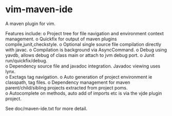 vim-maven-ide
=============

A maven plugin for vim.

Features include:
o Project tree for file navigation and environment context management.
o Quickfix for output of maven plugins compile,junit,checkstyle. 
o Optional single source file compilation directly with javac.
o Compilation is background via AsyncCommand.
o Debug using yavdb, allows debug of class main or attach to jvm debug port.
o Junit run/quickfix/debug.                   
o Dependency source file and javadoc integration. Javadoc viewing uses lynx.                                       
o Exctags tag navigation. 
o Auto generation of project environment ie classpath, tag files.
o Dependency management for maven parent/child/sibling projects extracted from project poms.                          
o Autocomplete on methods, auto add of imports etc is via the vjde plugin project.

See doc/maven-ide.txt for more detail.